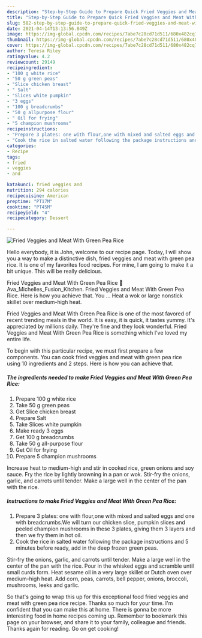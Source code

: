```yaml
---
description: "Step-by-Step Guide to Prepare Quick Fried Veggies and Meat With Green Pea Rice"
title: "Step-by-Step Guide to Prepare Quick Fried Veggies and Meat With Green Pea Rice"
slug: 582-step-by-step-guide-to-prepare-quick-fried-veggies-and-meat-with-green-pea-rice
date: 2021-04-14T13:13:56.049Z
image: https://img-global.cpcdn.com/recipes/7abe7c28cd71d511/680x482cq70/fried-veggies-and-meat-with-green-pea-rice-recipe-main-photo.jpg
thumbnail: https://img-global.cpcdn.com/recipes/7abe7c28cd71d511/680x482cq70/fried-veggies-and-meat-with-green-pea-rice-recipe-main-photo.jpg
cover: https://img-global.cpcdn.com/recipes/7abe7c28cd71d511/680x482cq70/fried-veggies-and-meat-with-green-pea-rice-recipe-main-photo.jpg
author: Teresa Riley
ratingvalue: 4.2
reviewcount: 29149
recipeingredient:
- "100 g white rice"
- "50 g green peas"
- "Slice chicken breast"
- " Salt"
- "Slices white pumpkin"
- "3 eggs"
- "100 g breadcrumbs"
- "50 g allpurpose flour"
- " Oil for frying"
- "5 champion mushrooms"
recipeinstructions:
- "Prepare 3 plates: one with flour,one with mixed and salted eggs and one with breadcrumbs.We will turn our chicken slice, pumpkin slices and peeled champion mushrooms in these 3 plates, giving them 3 layers and then we fry them in hot oil."
- "Cook the rice in salted water following the package instructions and 5 minutes before ready, add in the deep frozen green peas."
categories:
- Recipe
tags:
- fried
- veggies
- and

katakunci: fried veggies and 
nutrition: 294 calories
recipecuisine: American
preptime: "PT17M"
cooktime: "PT45M"
recipeyield: "4"
recipecategory: Dessert

---
```



![Fried Veggies and Meat With Green Pea Rice](https://img-global.cpcdn.com/recipes/7abe7c28cd71d511/680x482cq70/fried-veggies-and-meat-with-green-pea-rice-recipe-main-photo.jpg)

Hello everybody, it is John, welcome to our recipe page. Today, I will show you a way to make a distinctive dish, fried veggies and meat with green pea rice. It is one of my favorites food recipes. For mine, I am going to make it a bit unique. This will be really delicious.

Fried Veggies and Meat With Green Pea Rice 💜Ava_Michelles_Fusion_Kitchen. Fried Veggies and Meat With Green Pea Rice. Here is how you achieve that. You … Heat a wok or large nonstick skillet over medium-high heat.

Fried Veggies and Meat With Green Pea Rice is one of the most favored of recent trending meals in the world. It is easy, it is quick, it tastes yummy. It's appreciated by millions daily. They're fine and they look wonderful. Fried Veggies and Meat With Green Pea Rice is something which I've loved my entire life.


To begin with this particular recipe, we must first prepare a few components. You can cook fried veggies and meat with green pea rice using 10 ingredients and 2 steps. Here is how you can achieve that.

<!--inarticleads1-->

##### The ingredients needed to make Fried Veggies and Meat With Green Pea Rice:

1. Prepare 100 g white rice
1. Take 50 g green peas
1. Get Slice chicken breast
1. Prepare  Salt
1. Take Slices white pumpkin
1. Make ready 3 eggs
1. Get 100 g breadcrumbs
1. Take 50 g all-purpose flour
1. Get  Oil for frying
1. Prepare 5 champion mushrooms


Increase heat to medium-high and stir in cooked rice, green onions and soy sauce. Fry the rice by lightly browning in a pan or wok. Stir-fry the onions, garlic, and carrots until tender. Make a large well in the center of the pan with the rice. 

<!--inarticleads2-->

##### Instructions to make Fried Veggies and Meat With Green Pea Rice:

1. Prepare 3 plates: one with flour,one with mixed and salted eggs and one with breadcrumbs.We will turn our chicken slice, pumpkin slices and peeled champion mushrooms in these 3 plates, giving them 3 layers and then we fry them in hot oil.
1. Cook the rice in salted water following the package instructions and 5 minutes before ready, add in the deep frozen green peas.


Stir-fry the onions, garlic, and carrots until tender. Make a large well in the center of the pan with the rice. Pour in the whisked eggs and scramble until small curds form. Heat sesame oil in a very large skillet or Dutch oven over medium-high heat. Add corn, peas, carrots, bell pepper, onions, broccoli, mushrooms, leeks and garlic. 

So that's going to wrap this up for this exceptional food fried veggies and meat with green pea rice recipe. Thanks so much for your time. I'm confident that you can make this at home. There is gonna be more interesting food in home recipes coming up. Remember to bookmark this page on your browser, and share it to your family, colleague and friends. Thanks again for reading. Go on get cooking!
